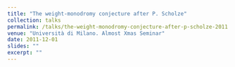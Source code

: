 ```yaml
---
title: "The weight-monodromy conjecture after P. Scholze"
collection: talks
permalink: /talks/the-weight-monodromy-conjecture-after-p-scholze-2011
venue: "Università di Milano. Almost Xmas Seminar"
date: 2011-12-01
slides: ""
excerpt: ""
---
```

